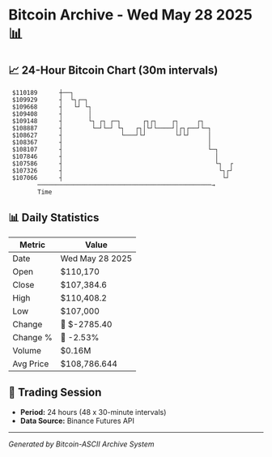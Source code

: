 # Bitcoin Archive - Wed May 28 2025 📊

## 📈 24-Hour Bitcoin Chart (30m intervals)

```
 $110189      ┼──┐                                             
 $109929      ┤  └┐┌─┐                                         
 $109668      ┤   └┘ └┐                                        
 $109408      ┤       │                                        
 $109148      ┤       └┐ ┌┐ ┌─┐      ┌┐┌┐    ┌┐     ┌┐         
 $108887      ┤        └─┘└─┘ └┐   ┌┐│└┘└────┘│┌┐┌──┘└─┐       
 $108627      ┤                └───┘└┘        └┘└┘     │       
 $108367      ┤                                        │       
 $108107      ┤                                        └─┐     
 $107846      ┤                                          │     
 $107586      ┤                                          └┐  ┌ 
 $107326      ┤                                           └┐┌┘ 
 $107066      ┤                                            └┘  
        ────────────────────────────────────────────────→
        Time
```

## 📊 Daily Statistics

| Metric | Value |
|--------|-------|
| Date | Wed May 28 2025 |
| Open | $110,170 |
| Close | $107,384.6 |
| High | $110,408.2 |
| Low | $107,000 |
| Change | 🔴 $-2785.40 |
| Change % | 🔴 -2.53% |
| Volume | $0.16M |
| Avg Price | $108,786.644 |

## 📅 Trading Session

- **Period:** 24 hours (48 x 30-minute intervals)
- **Data Source:** Binance Futures API

---
*Generated by Bitcoin-ASCII Archive System*
